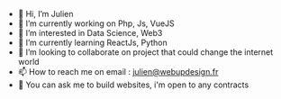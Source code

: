 - 👋 Hi, I’m Julien
- 🔭 I’m currently working on Php, Js, VueJS
- 👀 I’m interested in Data Science, Web3
- 🌱 I’m currently learning ReactJs, Python
- 💞️ I’m looking to collaborate on project that could change the internet world
- 📫 How to reach me on email : julien@webupdesign.fr
- 💬 You can ask me to build websites, i'm open to any contracts

<!---
Juli3n-dotcom/Juli3n-dotcom is a ✨ special ✨ repository because its `README.md` (this file) appears on your GitHub profile.
You can click the Preview link to take a look at your changes.
--->
